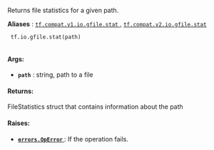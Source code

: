 Returns file statistics for a given path.

**Aliases** : [ `tf.compat.v1.io.gfile.stat` ](/api_docs/python/tf/io/gfile/stat), [ `tf.compat.v2.io.gfile.stat` ](/api_docs/python/tf/io/gfile/stat)

```
 tf.io.gfile.stat(path)
 
```

#### Args:
- **`path`** : string, path to a file


#### Returns:
FileStatistics struct that contains information about the path

#### Raises:
- **[ `errors.OpError` ](/api_docs/python/tf/errors/OpError)** : If the operation fails.
